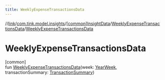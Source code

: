 ```yaml
---
title: WeeklyExpenseTransactionsData
---
```

//[link](../../../../index.html)/[com.tink.model.insights](../../index.html)/[[common]InsightData](../index.html)/[WeeklyExpenseTransactionsData](index.html)/[WeeklyExpenseTransactionsData](-weekly-expense-transactions-data.html)



# WeeklyExpenseTransactionsData



[common]\
fun [WeeklyExpenseTransactionsData](-weekly-expense-transactions-data.html)(week: [YearWeek](../../../com.tink.model.time/[common]-year-week/index.html), transactionSummary: [TransactionSummary](../../../com.tink.model.relations/[common]-transaction-summary/index.html))




